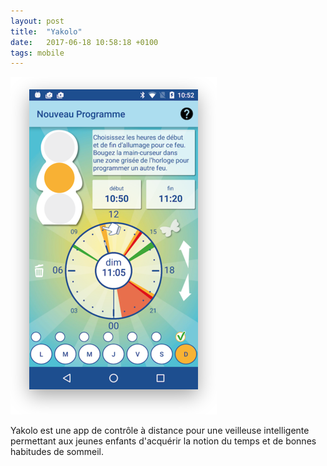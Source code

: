 ```yaml
---
layout: post
title:  "Yakolo"
date:   2017-06-18 10:58:18 +0100
tags: mobile
---
```

![Yakolo](/assets/yakolo.png)

Yakolo est une app de contrôle à distance pour une veilleuse intelligente permettant aux jeunes enfants d'acquérir la notion du temps et de bonnes habitudes de sommeil.
